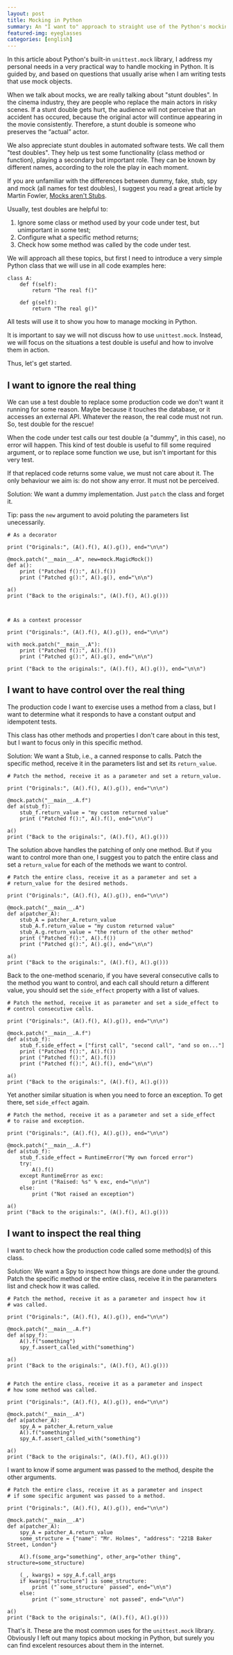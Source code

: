 ```yaml
---
layout: post
title: Mocking in Python
summary: An "I want to" approach to straight use of the Python's mocking library.
featured-img: eyeglasses
categories: [english]
---
```


In this article about Python's built-in `unittest.mock` library, I address my personal needs in a very practical way to handle mocking in Python. It is guided by, and based on questions that usually arise when I am writing tests that use mock objects.

When we talk about mocks, we are really talking about "stunt doubles". In the cinema industry, they are people who replace the main actors in risky scenes. If a stunt double gets hurt, the audience will not perceive that an accident has occured, because the original actor will continue appearing in the movie consistently. Therefore, a stunt double is someone who preserves the “actual” actor.

We also appreciate stunt doubles in automated software tests. We call them "test doubles". They help us test some functionality (class method or function), playing a secondary but important role. They can be known by different names, according to the role the play in each moment.

If you are unfamiliar with the differences between dummy, fake, stub, spy and mock (all names for test doubles), I suggest you read a great article by Martin Fowler, [Mocks aren't Stubs](https://martinfowler.com/articles/mocksArentStubs.html#TheDifferenceBetweenMocksAndStubs).

Usually, test doubles are helpful to:

1. Ignore some class or method used by your code under test, but unimportant in some test;
2. Configure what a specific method returns;
3. Check how some method was called by the code under test.

We will approach all these topics, but first I need to introduce a very simple Python class that we will use in all code examples here:

```
class A:
    def f(self):
        return "The real f()"

    def g(self):
        return "The real g()"
```

All tests will use it to show you how to manage mocking in Python.

It is important to say we will not discuss how to use `unittest.mock`. Instead, we will focus on the situations a test double is useful and how to involve them in action.

Thus, let's get started.


## I want to ignore the real thing

We can use a test double to replace some production code we don't want it running for some reason. Maybe because it touches the database, or it accesses an external API. Whatever the reason, the real code must not run. So, test double for the rescue!

When the code under test calls our test double (a "dummy", in this case), no error will happen. This kind of test double is useful to fill some required argument, or to replace some function we use, but isn't important for this very test.

If that replaced code returns some value, we must not care about it. The only behaviour we aim is: do not show any error. It must not be perceived.

Solution: We want a dummy implementation. Just `patch` the class and forget it.

Tip: pass the `new` argument to avoid poluting the parameters list unecessarily.

```
# As a decorator

print ("Originals:", (A().f(), A().g()), end="\n\n")

@mock.patch("__main__.A", new=mock.MagicMock())
def a():
    print ("Patched f():", A().f())
    print ("Patched g():", A().g(), end="\n\n")

a()
print ("Back to the originals:", (A().f(), A().g()))



# As a context processor

print ("Originals:", (A().f(), A().g()), end="\n\n")

with mock.patch("__main__.A"):
    print ("Patched f():", A().f())
    print ("Patched g():", A().g(), end="\n\n")

print ("Back to the originals:", (A().f(), A().g()), end="\n\n")
```


## I want to have control over the real thing

The production code I want to exercise uses a method from a class, but I want to determine what it responds to have a constant output and idempotent tests.

This class has other methods and properties I don't care about in this test, but I want to focus only in this specific method.

Solution: We want a Stub, i.e., a canned response to calls. Patch the specific method, receive it in the parameters list and set its `return_value`.

```
# Patch the method, receive it as a parameter and set a return_value.

print ("Originals:", (A().f(), A().g()), end="\n\n")

@mock.patch("__main__.A.f")
def a(stub_f):
    stub_f.return_value = "my custom returned value"
    print ("Patched f():", A().f(), end="\n\n")

a()
print ("Back to the originals:", (A().f(), A().g()))
```

The solution above handles the patching of only one method. But if you want to control more than one, I suggest you to patch the entire class and set a `return_value` for each of the methods we want to control.

```
# Patch the entire class, receive it as a parameter and set a
# return_value for the desired methods.

print ("Originals:", (A().f(), A().g()), end="\n\n")

@mock.patch("__main__.A")
def a(patcher_A):
    stub_A = patcher_A.return_value
    stub_A.f.return_value = "my custom returned value"
    stub_A.g.return_value = "the return of the other method"
    print ("Patched f():", A().f())
    print ("Patched g():", A().g(), end="\n\n")

a()
print ("Back to the originals:", (A().f(), A().g()))
```

Back to the one-method scenario, if you have several consecutive calls to the method you want to control, and each call should return a different value, you should set the `side_effect` property with a list of values.

```
# Patch the method, receive it as parameter and set a side_effect to
# control consecutive calls.

print ("Originals:", (A().f(), A().g()), end="\n\n")

@mock.patch("__main__.A.f")
def a(stub_f):
    stub_f.side_effect = ["first call", "second call", "and so on..."]
    print ("Patched f():", A().f())
    print ("Patched f():", A().f())
    print ("Patched f():", A().f(), end="\n\n")

a()
print ("Back to the originals:", (A().f(), A().g()))
```

Yet another similar situation is when you need to force an exception. To get there, set `side_effect` again.

```
# Patch the method, receive it as a parameter and set a side_effect
# to raise and exception.

print ("Originals:", (A().f(), A().g()), end="\n\n")

@mock.patch("__main__.A.f")
def a(stub_f):
    stub_f.side_effect = RuntimeError("My own forced error")
    try:
        A().f()
    except RuntimeError as exc:
        print ("Raised: %s" % exc, end="\n\n")
    else:
        print ("Not raised an exception")

a()
print ("Back to the originals:", (A().f(), A().g()))
```

## I want to inspect the real thing

I want to check how the production code called some method(s) of this class.

Solution: We want a Spy to inspect how things are done under the ground. Patch the specific method or the entire class, receive it in the parameters list and check how it was called.

```
# Patch the method, receive it as a parameter and inspect how it
# was called.

print ("Originals:", (A().f(), A().g()), end="\n\n")

@mock.patch("__main__.A.f")
def a(spy_f):
    A().f("something")
    spy_f.assert_called_with("something")

a()
print ("Back to the originals:", (A().f(), A().g()))


# Patch the entire class, receive it as a parameter and inspect
# how some method was called.

print ("Originals:", (A().f(), A().g()), end="\n\n")

@mock.patch("__main__.A")
def a(patcher_A):
    spy_A = patcher_A.return_value
    A().f("something")
    spy_A.f.assert_called_with("something")

a()
print ("Back to the originals:", (A().f(), A().g()))
```

I want to know if some argument was passed to the method, despite the other arguments.

```
# Patch the entire class, receive it as a parameter and inspect
# if some specific argument was passed to a method.

print ("Originals:", (A().f(), A().g()), end="\n\n")

@mock.patch("__main__.A")
def a(patcher_A):
    spy_A = patcher_A.return_value
    some_structure = {"name": "Mr. Holmes", "address": "221B Baker Street, London"}

    A().f(some_arg="something", other_arg="other thing", structure=some_structure)

    (_, kwargs) = spy_A.f.call_args
    if kwargs["structure"] is some_structure:
        print ("`some_structure` passed", end="\n\n")
    else:
        print ("`some_structure` not passed", end="\n\n")

a()
print ("Back to the originals:", (A().f(), A().g()))
```

That's it. These are the most common uses for the `unittest.mock` library. Obviously I left out many topics about mocking in Python, but surely you can find excelent resources about them in the internet.
